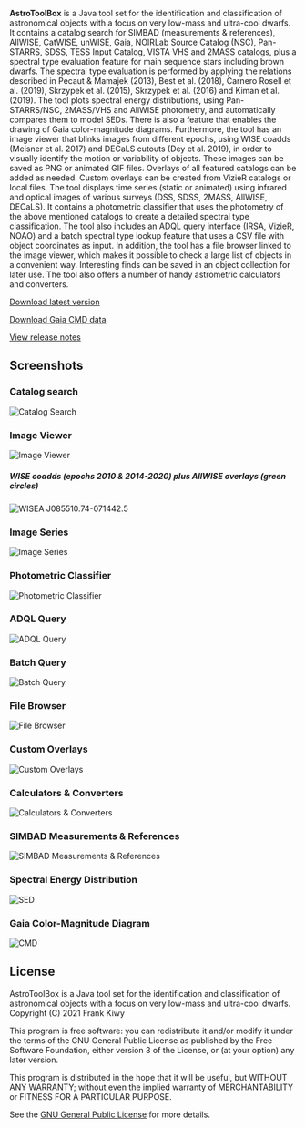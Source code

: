 **AstroToolBox** is a Java tool set for the identification and classification of astronomical objects with a focus on very low-mass and ultra-cool dwarfs. It contains a catalog search for SIMBAD (measurements & references), AllWISE, CatWISE, unWISE, Gaia, NOIRLab Source Catalog (NSC), Pan-STARRS, SDSS, TESS Input Catalog, VISTA VHS and 2MASS catalogs, plus a spectral type evaluation feature for main sequence stars including brown dwarfs. The spectral type evaluation is performed by applying the relations described in Pecaut & Mamajek (2013), Best et al. (2018), Carnero Rosell et al. (2019), Skrzypek et al. (2015), Skrzypek et al. (2016) and Kiman et al. (2019). The tool plots spectral energy distributions, using Pan-STARRS/NSC, 2MASS/VHS and AllWISE photometry, and automatically compares them to model SEDs. There is also a feature that enables the drawing of Gaia color-magnitude diagrams. Furthermore, the tool has an image viewer that blinks images from different epochs, using WISE coadds (Meisner et al. 2017) and DECaLS cutouts (Dey et al. 2019), in order to visually identify the motion or variability of objects. These images can be saved as PNG or animated GIF files. Overlays of all featured catalogs can be added as needed. Custom overlays can be created from VizieR catalogs or local files. The tool displays time series (static or animated) using infrared and optical images of various surveys (DSS, SDSS, 2MASS, AllWISE, DECaLS). It contains a photometric classifier that uses the photometry of the above mentioned catalogs to create a detailed spectral type classification. The tool also includes an ADQL query interface (IRSA, VizieR, NOAO) and a batch spectral type lookup feature that uses a CSV file with object coordinates as input. In addition, the tool has a file browser linked to the image viewer, which makes it possible to check a large list of objects in a convenient way. Interesting finds can be saved in an object collection for later use. The tool also offers a number of handy astrometric calculators and converters.

[Download latest version](releases/executables/AstroToolBox-2.3.6.jar)

[Download Gaia CMD data](releases/resources/Gaia%20CMD%20data.zip)

[View release notes](releases/release%20notes.md)

## Screenshots

### Catalog search
![Catalog Search](images/Catalog%20Search.png)

### Image Viewer
![Image Viewer](images/Image%20Viewer%20new.png)

##### WISE coadds (epochs 2010 & 2014-2020) plus AllWISE overlays (green circles)
![WISEA J085510.74-071442.5](images/WISEA%20J085510.74-071442.5%20new.gif)

### Image Series
![Image Series](images/Image%20Series.png)

### Photometric Classifier
![Photometric Classifier](images/Photometric%20Classifier.png)

### ADQL Query
![ADQL Query](images/ADQL%20Query.png)

### Batch Query
![Batch Query](images/Batch%20Query.png)

### File Browser
![File Browser](images/File%20Browser.png)

### Custom Overlays
![Custom Overlays](images/Custom%20Overlays.png)

### Calculators & Converters
![Calculators & Converters](images/Calculators%20&%20Converters.png)

### SIMBAD Measurements & References
![SIMBAD Measurements & References](images/SIMBAD%20measurements%20&%20references.png)

### Spectral Energy Distribution
![SED](images/SED%20new.png)

### Gaia Color-Magnitude Diagram
![CMD](images/CMD%20new.png)

## License
AstroToolBox is a Java tool set for the identification and classification of astronomical objects with a focus on very low-mass and ultra-cool dwarfs. Copyright (C) 2021  Frank Kiwy

This program is free software: you can redistribute it and/or modify it under the terms of the GNU General Public License as published by the Free Software Foundation, either version 3 of the License, or (at your option) any later version.

This program is distributed in the hope that it will be useful, but WITHOUT ANY WARRANTY; without even the implied warranty of MERCHANTABILITY or FITNESS FOR A PARTICULAR PURPOSE.

See the [GNU General Public License](http://www.gnu.org/licenses/) for more details.
